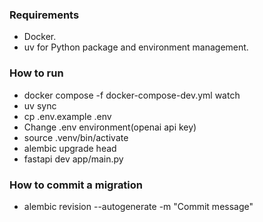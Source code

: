 ### Requirements
- Docker.
- uv for Python package and environment management.

### How to run
- docker compose -f docker-compose-dev.yml watch
- uv sync
- cp .env.example .env
- Change .env environment(openai api key)
- source .venv/bin/activate
- alembic upgrade head
- fastapi dev app/main.py

### How to commit a migration
- alembic revision --autogenerate -m "Commit message"